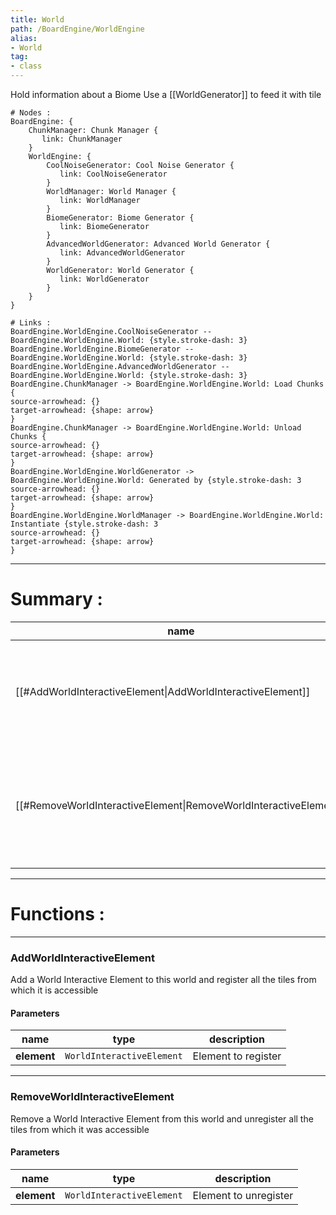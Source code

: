 ```yaml
---
title: World
path: /BoardEngine/WorldEngine
alias: 
- World
tag: 
- class
---
```

Hold information about a Biome
Use a [[WorldGenerator]] to feed it with tile
```d2
# Nodes :
BoardEngine: {
    ChunkManager: Chunk Manager {
       link: ChunkManager
    }
    WorldEngine: {
        CoolNoiseGenerator: Cool Noise Generator {
           link: CoolNoiseGenerator
        }
        WorldManager: World Manager {
           link: WorldManager
        }
        BiomeGenerator: Biome Generator {
           link: BiomeGenerator
        }
        AdvancedWorldGenerator: Advanced World Generator {
           link: AdvancedWorldGenerator
        }
        WorldGenerator: World Generator {
           link: WorldGenerator
        }
    }
}

# Links :
BoardEngine.WorldEngine.CoolNoiseGenerator -- BoardEngine.WorldEngine.World: {style.stroke-dash: 3}
BoardEngine.WorldEngine.BiomeGenerator -- BoardEngine.WorldEngine.World: {style.stroke-dash: 3}
BoardEngine.WorldEngine.AdvancedWorldGenerator -- BoardEngine.WorldEngine.World: {style.stroke-dash: 3}
BoardEngine.ChunkManager -> BoardEngine.WorldEngine.World: Load Chunks {
source-arrowhead: {}
target-arrowhead: {shape: arrow}
}
BoardEngine.ChunkManager -> BoardEngine.WorldEngine.World: Unload Chunks {
source-arrowhead: {}
target-arrowhead: {shape: arrow}
}
BoardEngine.WorldEngine.WorldGenerator -> BoardEngine.WorldEngine.World: Generated by {style.stroke-dash: 3
source-arrowhead: {}
target-arrowhead: {shape: arrow}
}
BoardEngine.WorldEngine.WorldManager -> BoardEngine.WorldEngine.World: Instantiate {style.stroke-dash: 3
source-arrowhead: {}
target-arrowhead: {shape: arrow}
}

```
---
# Summary :
name|description
----|----
[[#AddWorldInteractiveElement\|AddWorldInteractiveElement]] | `Add a World Interactive Element to this world and register all the tiles from which it is accessible`
[[#RemoveWorldInteractiveElement\|RemoveWorldInteractiveElement]] | `Remove a World Interactive Element from this world and unregister all the tiles from which it was accessible`

---
# Functions :

---
### AddWorldInteractiveElement
Add a World Interactive Element to this world and register all the tiles from which it is accessible

#### Parameters
name|type|description
-----|-----|-----
**element**|`WorldInteractiveElement`|Element to register

---
### RemoveWorldInteractiveElement
Remove a World Interactive Element from this world and unregister all the tiles from which it was accessible

#### Parameters
name|type|description
-----|-----|-----
**element**|`WorldInteractiveElement`|Element to unregister
